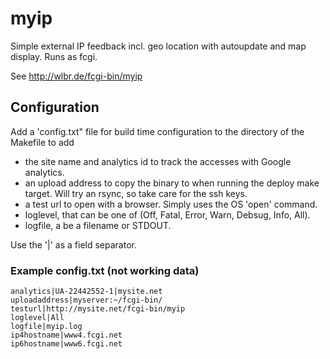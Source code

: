 # myip

Simple external IP feedback incl. geo location with autoupdate and map display. Runs as fcgi.

See <http://wlbr.de/fcgi-bin/myip>

## Configuration

Add a 'config.txt" file for build time configuration to the directory of the Makefile to add

- the site name and analytics id to track the accesses with Google analytics.
- an upload address to copy the binary to when running the deploy make target. Will try an rsync, so take care for the ssh keys.
- a test url to open with a browser. Simply uses the OS 'open' command.
- loglevel, that can be one of (Off, Fatal, Error, Warn, Debsug, Info, All).
- logfile, a  be a filename or STDOUT.

Use the '|' as a field separator.

### Example config.txt (not working data)

    analytics|UA-22442552-1|mysite.net
    uploadaddress|myserver:~/fcgi-bin/
    testurl|http://mysite.net/fcgi-bin/myip
    loglevel|All
    logfile|myip.log
    ip4hostname|www4.fcgi.net
    ip6hostname|www6.fcgi.net

